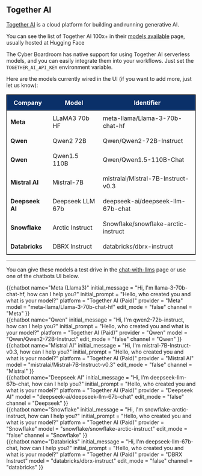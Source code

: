 ## Together AI

[Together AI](https://www.together.ai/) is a cloud platform for building and running generative AI. 

You can see the list of Together AI 100x+ in their [models available](https://api.together.ai/models) page, usually hosted at Hugging Face

The Cyber Boardroom has native support for using Together AI serverless models, 
and you can easily integrate them into your workflows. Just set the `TOGETHER_AI_API_KEY` environment variable. 

Here are the models currently wired in the UI (if you want to add more, just let us know):


| **Company**     | **Model**          | **Identifier**                      |
|-----------------|--------------------|-------------------------------------|
| **Meta**        | LLaMA3 70b HF      | meta-llama/Llama-3-70b-chat-hf      |
| **Qwen**        | Qwen2 72B          | Qwen/Qwen2-72B-Instruct             |
| **Qwen**        | Qwen1.5 110B       | Qwen/Qwen1.5-110B-Chat              |
| **Mistral AI**  | Mistral-7B         | mistralai/Mistral-7B-Instruct-v0.3  |
| **Deepseek AI** | Deepseek LLM 67b   | deepseek-ai/deepseek-llm-67b-chat   |
| **Snowflake**   | Arctic Instruct    | Snowflake/snowflake-arctic-instruct |
| **Databricks**  | DBRX Instruct      | databricks/dbrx-instruct            |

----

You can give these models a test drive in the [chat-with-llms](chat-with-llms) page or use one of the chatbots UI below.


<div class="row">
    <div class="col-6"> 
        {{chatbot name="Meta (Llama3)" 
                  initial_message = "Hi, I'm llama-3-70b-chat-hf, how can I help you?"
                  initial_prompt  = "Hello, who created you and what is your model?"
                  platform        = "Together AI (Paid)"
                  provider        = "Meta" 
                  model           = "meta-llama/Llama-3-70b-chat-hf" 
                  edit_mode       = "false" 
                  channel         = "Meta" }}
    </div>
    <div class="col-6"> 
        {{chatbot name="Qwen"  
                  initial_message = "Hi, I'm qwen2-72b-instruct, how can I help you?"
                  initial_prompt  = "Hello, who created you and what is your model?"
                  platform        = "Together AI (Paid)"
                  provider        = "Qwen" 
                  model           = "Qwen/Qwen2-72B-Instruct" 
                  edit_mode       = "false" 
                  channel         = "Qwen" }}
    </div>
</div>
<div class="row">
    <div class="col-6"> 
        {{chatbot name="Mistral AI"  
                  initial_message = "Hi, I'm mistral-7B-Instruct-v0.3, how can I help you?"
                  initial_prompt  = "Hello, who created you and what is your model?"
                  platform        = "Together AI (Paid)"
                  provider        = "Mistral AI" 
                  model           = "mistralai/Mistral-7B-Instruct-v0.3" 
                  edit_mode       = "false" 
                  channel         = "Mistral" }}
    </div>
    <div class="col-6"> 
        {{chatbot name="Deepseek AI"  
                  initial_message = "Hi, I'm deepseek-llm-67b-chat, how can I help you?"
                  initial_prompt  = "Hello, who created you and what is your model?"
                  platform        = "Together AI (Paid)"
                  provider        = "Deepseek AI"
                  model           = "deepseek-ai/deepseek-llm-67b-chat" 
                  edit_mode       = "false" 
                  channel         = "Deepseek" }}
    </div>
</div>
<div class="row">
    <div class="col-6"> 
        {{chatbot name="Snowflake"  
                  initial_message = "Hi, I'm snowflake-arctic-instruct, how can I help you?"
                  initial_prompt  = "Hello, who created you and what is your model?"
                  platform        = "Together AI (Paid)"
                  provider        = "Snowflake" 
                  model           = "snowflake/snowflake-arctic-instruct" 
                  edit_mode       = "false" 
                  channel         = "Snowflake" }}
    </div>
    <div class="col-6"> 
        {{chatbot name="Databricks"  
                  initial_message = "Hi, I'm deepseek-llm-67b-chat, how can I help you?"
                  initial_prompt  = "Hello, who created you and what is your model?"
                  platform        = "Together AI (Paid)"
                  provider        = "DBRX Instruct"
                  model           = "databricks/dbrx-instruct" 
                  edit_mode       = "false" 
                  channel         = "databricks" }}
    </div>
</div>



<style>
    table { width:100%; border:1px solid black  }
    td    { padding:10px}
    th    { padding:10px; background-color: #0a3069 ; color:white}
</style>


